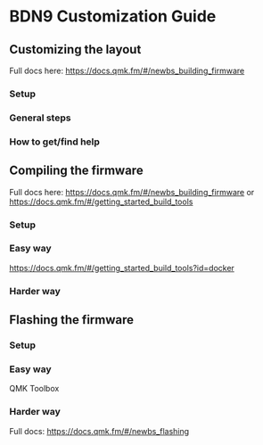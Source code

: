 # BDN9 Customization Guide

## Customizing the layout

Full docs here: https://docs.qmk.fm/#/newbs_building_firmware

### Setup

### General steps

### How to get/find help

## Compiling the firmware

Full docs here: https://docs.qmk.fm/#/newbs_building_firmware or https://docs.qmk.fm/#/getting_started_build_tools

### Setup

### Easy way

https://docs.qmk.fm/#/getting_started_build_tools?id=docker

### Harder way

## Flashing the firmware

### Setup

### Easy way

QMK Toolbox

### Harder way

Full docs: https://docs.qmk.fm/#/newbs_flashing



